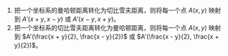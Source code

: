 1. 把一个坐标系的曼哈顿距离转化为切比雪夫距离，则将每一个点 $A(x, y)$ 映射到 $A'(x + y, x - y)$ 或 $A'(x - y, x + y)$。
2. 把一个坐标系的切比雪夫距离转化为曼哈顿距离，则将每一个点 $A(x, y)$ 映射到 $A'(\frac{x + y}{2}, \frac{x - y}{2})$ 或 $A'(\frac{x - y}{2}, \frac{x + y}{2})$。
